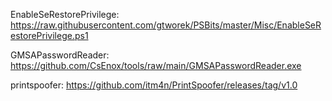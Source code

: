 EnableSeRestorePrivilege:  https://raw.githubusercontent.com/gtworek/PSBits/master/Misc/EnableSeRestorePrivilege.ps1

GMSAPasswordReader:  https://github.com/CsEnox/tools/raw/main/GMSAPasswordReader.exe


printspoofer: https://github.com/itm4n/PrintSpoofer/releases/tag/v1.0 
